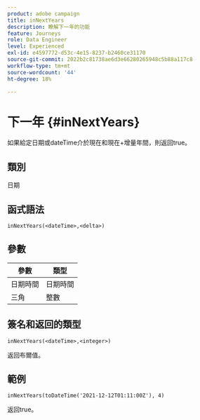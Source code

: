 ```yaml
---
product: adobe campaign
title: inNextYears
description: 瞭解下一年的功能
feature: Journeys
role: Data Engineer
level: Experienced
exl-id: e4597772-d53c-4e15-8237-b2460ce31170
source-git-commit: 2022b2c81738ae6d3e66280265948c5b88a117c8
workflow-type: tm+mt
source-wordcount: '44'
ht-degree: 18%

---
```


# 下一年 {#inNextYears}

如果給定日期或dateTime介於現在和現在+增量年間，則返回true。

## 類別

日期

## 函式語法

`inNextYears(<dateTime>,<delta>)`

## 參數

| 參數 | 類型 |
|-----------|------------------|
| 日期時間 | 日期時間 |
| 三角 | 整數 |

## 簽名和返回的類型

`inNextYears(<dateTime>,<integer>)`

返回布爾值。

## 範例

`inNextYears(toDateTime('2021-12-12T01:11:00Z'), 4)`

返回true。
